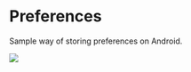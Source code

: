 Preferences
=========== 

Sample way of storing preferences on Android.

[![](http://farm6.static.flickr.com/5272/5891345491_18e632c767.jpg)](http://farm6.static.flickr.com/5272/5891345491_18e632c767.jpg)